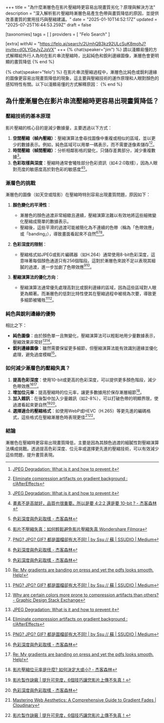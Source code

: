 +++
title = "為什麼漸層色在影片壓縮時更容易出現畫質劣化？原理與解決方法"
description = "深入解析影片壓縮時漸層色易產生色帶與畫質降低的原因，並提供改善畫質的實用技巧與壓縮建議。"
date = "2025-01-10T14:52:17Z"
updated = "2025-07-25T16:44:53.259Z"
draft = false

[taxonomies]
tags = [ ]
providers = [ "Felo Search" ]


[extra]
withAI = "<https://felo.ai/search/2UmhQB3kz92ULcSuK8mohJ?invite=dOLYGeJyZJqVX>"
+++
{% chat(speaker="jim") %}
請以淺顯易懂的方式解釋給外行人為何在影片串流壓縮時，比起純色和銳利邊緣圖像，漸層色會更明顯的畫質降低
{% end %}

{% chat(speaker="felo") %}
在影片串流壓縮過程中，漸層色比純色或銳利邊緣的圖像更容易出現畫質降低的現象，這主要與壓縮技術的運作原理和人眼對顏色的感知特性有關。以下以淺顯易懂的方式解釋原因：
{% end %}

## 為什麼漸層色在影片串流壓縮時更容易出現畫質降低？

### **壓縮技術的基本原理**

影片壓縮的核心目的是減少數據量，主要透過以下方式：

1. **空間壓縮（幀內壓縮）**：壓縮演算法會尋找圖像中重複或相似的區域，並以更少的數據表示。例如，純色區域可以用單一碼表示，而不需要逐像素儲存[^3][^4]。
2. **時間壓縮（幀間壓縮）**：分析相鄰影格的變化，只儲存差異部分，減少重複數據[^3]。
3. **色彩取樣與深度**：壓縮時通常會犧牲部分色彩資訊（如4:2:0取樣），因為人眼對亮度的敏感度高於對色彩的敏感度[^8][^13]。

### **漸層色的挑戰**

漸層色的圖像（如天空或陰影）在壓縮時特別容易出現畫質問題，原因如下：

1. **顏色變化的平滑性**：
   - 漸層色的顏色過渡非常細緻且連續，壓縮演算法難以有效地將這些細微變化壓縮成簡單的數據表示。
   - 壓縮後，這些平滑的過渡可能被簡化為不連續的色帶（稱為「色帶效應」或「banding」），導致畫面看起來不自然[^1][^6][^13]。

2. **色彩深度的限制**：
   - 壓縮格式如JPEG或影片編碼器（如H.264）通常使用8-bit色彩深度，這意味著每個顏色通道只有256個階段。這對於漸層色來說不足以表現其細膩的過渡，進一步加劇了色帶效應[^13][^16]。

3. **壓縮演算法的優化方向**：
   - 壓縮演算法通常優先處理高對比或銳利邊緣的區域，因為這些區域對人眼更為顯著。而漸層色的低對比特性使其在壓縮過程中被視為次要，導致更多細節被犧牲[^6][^9]。

### **純色與銳利邊緣的優勢**

相比之下：

- **純色圖像**：由於顏色單一且無變化，壓縮演算法可以輕鬆地用少量數據表示，壓縮效果非常好[^3][^4]。
- **銳利邊緣圖像**：雖然需要保留更多細節，但壓縮演算法能有效識別邊緣並優化處理，避免過度模糊[^6]。

### **如何減少漸層色的壓縮失真？**

1. **提高色彩深度**：使用10-bit或更高的色彩深度，可以提供更多顏色階段，減少色帶效應[^13][^16]。
2. **增加位元率**：提高壓縮時的位元率，讓更多數據用於保存漸層細節[^14]。
3. **加入雜訊**：在後製中加入少量雜訊（如2-8%），可以打破色帶的明顯界限，使過渡看起來更自然[^7][^13]。
4. **選擇適合的壓縮格式**：如使用WebP或HEVC（H.265）等更先進的編碼格式，這些格式在壓縮漸層色時表現更佳[^15][^7]。

### **結論**

漸層色在壓縮時更容易出現畫質降低，主要是因為其顏色過渡的細膩性對壓縮演算法構成挑戰。透過提高色彩深度、位元率或選擇更先進的壓縮技術，可以有效減少這些問題，提升畫質表現。

[^1]: [影片不壓縮失真：如何輕鬆避免影片壓縮失真 Wondershare Filmora](https://filmora.wondershare.tw/video-editing/video-compression-artifacts.html)
[^3]: [JPEG Degradation: What is it and how to prevent it](https://imagekit.io/blog/jpeg-image-degradation/)
[^4]: [Eliminate compression artifacts on gradient background : r/AfterEffects](https://www.reddit.com/r/AfterEffects/comments/ovoxht/eliminate_compression_artifacts_on_gradient/)
[^6]: [PNG? JPG? GIF? 都是圖檔卻有大不同! | by Ssu // 蘇 | SSUDIO | Medium](https://medium.com/ssudio/png-jpg-gif-%E9%83%BD%E6%98%AF%E5%9C%96%E6%AA%94%E5%8D%BB%E6%9C%89%E5%A4%A7%E4%B8%8D%E5%90%8C-6145ed6afd3d)
[^7]: [影片製作訣竅 | 提升可見度，6個技巧讓您影片上傳不失真！](https://www.shutterstock.com/zh-Hant/blog/tutorial-reduce-visible-video-compression)
[^8]: [畫素不是高就好，品質也很重要。所以是要 4:2:2 還是要 10-bit ? - 杰客森林](https://jacksonlin.net/20200310-color-sampling-and-color-depth/)
[^9]: [Why are certain colors more prone to compression artifacts than others? - Graphic Design Stack Exchange](https://graphicdesign.stackexchange.com/questions/110/why-are-certain-colors-more-prone-to-compression-artifacts-than-others)
[^13]: [色彩深度與色彩取樣 - 杰客森林](https://jacksonlin.net/20170116-%E8%89%B2%E5%BD%A9%E6%B7%B1%E5%BA%A6%E8%88%87%E8%89%B2%E5%BD%A9%E5%8F%96%E6%A8%A3/)
[^14]: [影片壓縮位元率是什麼? 如何決定大或小? - 杰客森林](https://jacksonlin.net/20211206-bitrate/)
[^15]: [Mastering Web Aesthetics: A Comprehensive Guide to Gradient Fades | Cloudinary](https://cloudinary.com/guides/image-effects/mastering-web-aesthetics-a-comprehensive-guide-to-gradient-fades)
[^16]: [Re: My gradients are banding on press and yet the pdfs looks smooth. Help!](https://community.adobe.com/t5/Acrobat/My-gradients-are-banding-on-press-and-yet-the-pdfs-looks-smooth/m-p/8079064)
